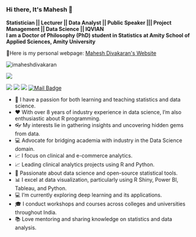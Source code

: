 <h1 align="center">

  ### Hi there, It's Mahesh 👋
**Statistician || Lecturer || Data Analyst || Public Speaker ||| Project Management || Data Science || IQVIAN**
<br>
**I am a Doctor of Philosophy (PhD) student in Statistics at Amity School of Applied Sciences, Amity University**

📃Here is my personal webpage: [Mahesh Divakaran's Website](https://itsmdivakaran.github.io/)

<p align="left"> <img src="https://komarev.com/ghpvc/?username=imaheshdivakaran" alt="imaheshdivakaran" /> 

[![](https://img.shields.io/github/followers/imaheshdivakaran?style=social)](https://www.github.com/imaheshdivakaran) </p>

[![](https://img.shields.io/badge/twitter-%231DA1F2.svg?&style=for-the-badge&logo=twitter&logoColor=white)](https://twitter.com/imaheshdivakaran)
[![](https://img.shields.io/badge/linkedin-%230077B5.svg?&style=for-the-badge&logo=linkedin&logoColor=white)](https://www.linkedin.com/in/imaheshdivakaran/)
[![](https://img.shields.io/badge/medium-%2312100E.svg?&style=for-the-badge&logo=medium&logoColor=white)](https://medium.com/@maheshdivakaran/)
[![Mail Badge](https://img.shields.io/badge/mahesh.divakaran@gmail.com-c14438?style=for-the-badge&logo=Gmail&logoColor=white&link=mailto:imaheshdivakaran@gmail.com)](mailto:imaheshdivakaran@gmail.com)




- :closed_book: I have a passion for both learning and teaching statistics and data science.
- :hearts: With over 8 years of industry experience in data science, I’m also enthusiastic about R programming.
- 👓 My interests lie in gathering insights and uncovering hidden gems from data.
- :computer: Advocate for bridging academia with industry in the Data Science domain.
- 📈 I focus on clinical and e-commerce analytics.
- :chart_with_upwards_trend: Leading clinical analytics projects using R and Python.
- :closed_book: Passionate about data science and open-source statistical tools.
- 📊 I excel at data visualization, particularly using R Shiny, Power BI, Tableau, and Python.
- 💻 I’m currently exploring deep learning and its applications.
- 🎓 I conduct workshops and courses across colleges and universities throughout India.
- :books: Love mentoring and sharing knowledge on statistics and data analysis.
